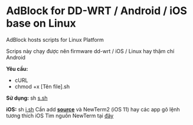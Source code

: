 # AdBlock for DD-WRT / Android / iOS base on Linux
AdBlock hosts scripts for Linux Platform

Scrips này chạy được nên firmware dd-wrt / iOS / Linux hay thậm chí Android

**Yêu cầu:**
- cURL
- chmod +x [Tên file].sh

**Sử dụng:** sh [s.sh](./s.sh)

**iOS:** sh [i.sh](./i.sh) 
Cần add [**source**](https://electrarepo64.coolstar.org/) và NewTerm2 (iOS 11) hay các app gõ lệnh tương thích iOS
Tìm nguồn NewTerm tại [đây](https://l.facebook.com/l.php?u=https%3A%2F%2Fwww.ios-repo-updates.com%2F&h=AT3JpWPSbLv087JICLn_xbBHibrZaWt1EvREpb4JNiC8uFbVSIrowFAA4yzXWDFVSXx06bg3lIv_9pFv49RWDHw5oEiMbMQap2OoKhJ4YM6ejCoAsF6LHK5vga_LoLuW8OW-NbR5_M3A1szU)